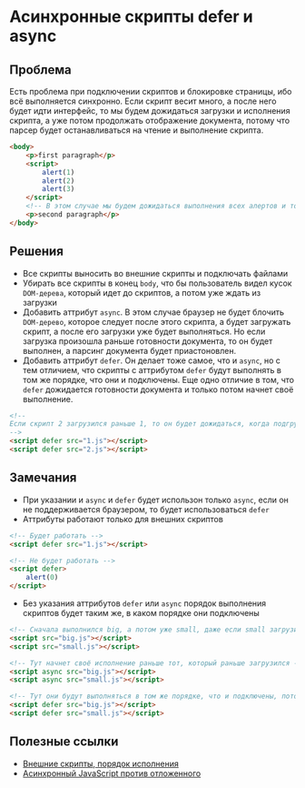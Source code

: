 # Асинхронные скрипты defer и async

## Проблема
Есть проблема при подключении скриптов и блокировке страницы, ибо всё выполняется синхронно. Если скрипт весит много, а после него будет идти интерфейс, то мы будем дожидаться загрузки и исполнения скрипта, а уже потом продолжать отображение документа, потому что парсер будет останавливаться на чтение и выполнение скрипта.
```html
<body>
    <p>first paragraph</p>
    <script>
        alert(1)
        alert(2)
        alert(3)
    </script>
    <!-- В этом случае мы будем дожидаться выполнения всех алертов и только потом покажется второй параграф -->
    <p>second paragraph</p>
</body>
```

## Решения
* Все скрипты выносить во внешние скрипты и подключать файлами
* Убирать все скрипты в конец `body`, что бы пользователь видел кусок `DOM-дерева`, который идет до скриптов, а потом уже ждать из загрузки
* Добавить аттрибут `async`. В этом случае браузер не будет блочить `DOM-дерево`, которое следует после этого скрипта, а будет загружать скрипт, а после его загрузки уже будет выполняться. Но если загрузка произошла раньше готовности документа, то он будет выполнен, а парсинг документа будет приастоновлен.
* Добавить аттрибут `defer`. Он делает тоже самое, что и `async`, но с тем отличием, что скрипты с аттрибутом `defer` будут выполнять в том же порядке, что они и подключены. Еще одно отличие в том, что `defer` дожидается готовности документа и только потом начнет своё выполнение.
```html
<!--
Если скрипт 2 загрузился раньше 1, то он будет дожидаться, когда подгрузится скрипт 1 и только потом будет выполняться.
-->
<script defer src="1.js"></script>
<script defer src="2.js"></script>
```

## Замечания
* При указании и `async` и `defer` будет использон только `async`, если он не поддерживается браузером, то будет использоваться `defer`
* Аттрибуты работают только для внешних скриптов
```html
<!-- Будет работать -->
<script defer src="1.js"></script>

<!-- Не будет работать -->
<script defer>
    alert(0)
</script>
```
* Без указания аттрибутов `defer` или `async` порядок выполнения скриптов будет таким же, в каком порядке они подключены
```html
<!-- Сначала выполнился big, а потом уже small, даже если small загрузится раньше -->
<script src="big.js"></script>
<script src="small.js"></script>

<!-- Тут начнет своё исполнение раньше тот, который раньше загрузился -->
<script async src="big.js"></script>
<script async src="small.js"></script>

<!-- Тут они будут выполняться в том же порядке, что и подключены, потому что defer следит за порядком выполнения скриптов -->
<script defer src="big.js"></script>
<script defer src="small.js"></script>
```

## Полезные ссылки
* [Внешние скрипты, порядок исполнения](https://learn.javascript.ru/external-script)
* [Асинхронный JavaScript против отложенного](https://habr.com/ru/post/323790/)